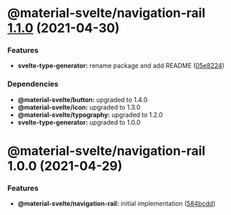 # @material-svelte/navigation-rail [1.1.0](https://github.com/material-svelte/material-svelte/compare/@material-svelte/navigation-rail@1.0.0...@material-svelte/navigation-rail@1.1.0) (2021-04-30)


### Features

* **svelte-type-generator:** rename package and add README ([05e8224](https://github.com/material-svelte/material-svelte/commit/05e8224fa6b1d6ec93c6b82ccf1bf0af3f2dc042))





### Dependencies

* **@material-svelte/button:** upgraded to 1.4.0
* **@material-svelte/icon:** upgraded to 1.3.0
* **@material-svelte/typography:** upgraded to 1.2.0
* **svelte-type-generator:** upgraded to 1.0.0

# @material-svelte/navigation-rail 1.0.0 (2021-04-29)


### Features

* **@material-svelte/navigation-rail:** initial implementation ([584bcdd](https://github.com/material-svelte/material-svelte/commit/584bcdd24a5f5a831dca8316456f35e1824b6940))
